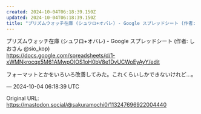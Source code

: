 ```yaml
---
created: 2024-10-04T06:18:39.150Z
updated: 2024-10-04T06:18:39.150Z
title: "プリズムウォッチ在庫 (シュワロ+オバレ) - Google スプレッドシート (作者: しおさん @sio_kop)https://docs.google.c[...]"
---
```


<p>プリズムウォッチ在庫 (シュワロ+オバレ) - Google スプレッドシート (作者: しおさん @sio_kop)<br /><a href="https://docs.google.com/spreadsheets/d/1-xWMNkrocqx5M61AMwpOIOS1oH0bV8e1DvUCWoEyAyY/edit" target="_blank" rel="nofollow noopener noreferrer" translate="no"><span class="invisible">https://</span><span class="ellipsis">docs.google.com/spreadsheets/d</span><span class="invisible">/1-xWMNkrocqx5M61AMwpOIOS1oH0bV8e1DvUCWoEyAyY/edit</span></a></p><p>フォーマットとかをいろいろ改善してみた。これくらいしかできないけれど…。</p>

&mdash; 2024-10-04 06:18:39 UTC

Original URL: https://mastodon.social/@sakuramochi0/113247696922004440
